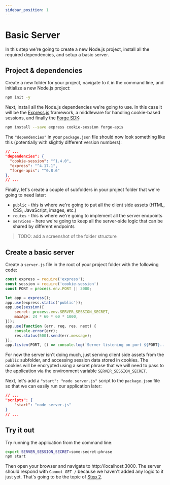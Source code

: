 ```yaml
---
sidebar_position: 1
---
```


# Basic Server

In this step we're going to create a new Node.js project, install all the required dependencies,
and setup a basic server.

## Project & dependencies

Create a new folder for your project, navigate to it in the command line, and initialize a new
Node.js project:

```bash
npm init -y
```

Next, install all the Node.js dependencies we're going to use. In this case it will be
the [Express.js](https://expressjs.com) framework, a middleware for handling cookie-based
sessions, and finally the [Forge SDK](https://www.npmjs.com/package/forge-apis):

```bash
npm install --save express cookie-session forge-apis
```

The `"dependencies"` in your `package.json` file should now look something like this
(potentially with slightly different version numbers):

```json
// ...
"dependencies": {
  "cookie-session": "^1.4.0",
  "express": "^4.17.1",
  "forge-apis": "^0.8.6"
},
// ...
```

Finally, let's create a couple of subfolders in your project folder that we're going to need later:

- `public` - this is where we're going to put all the client side assets (HTML, CSS, JavaScript, images, etc.)
- `routes` - this is where we're going to implement all the server endpoints
- `services` - here we're going to keep all the server-side logic that can be shared by different endpoints

> TODO: add a screenshot of the folder structure

## Create a basic server

Create a `server.js` file in the root of your project folder with the following code:

```js title="server.js"
const express = require('express');
const session = require('cookie-session')
const PORT = process.env.PORT || 3000;

let app = express();
app.use(express.static('public'));
app.use(session({
    secret: process.env.SERVER_SESSION_SECRET,
    maxAge: 24 * 60 * 60 * 1000,
}));
app.use(function (err, req, res, next) {
    console.error(err);
    res.status(500).send(err.message);
});
app.listen(PORT, () => console.log(`Server listening on port ${PORT}...`));
```

For now the server isn't doing much, just serving client side assets from the `public` subfolder,
and accessing session data stored in cookies. The cookies will be encrypted using a secret phrase
that we will need to pass to the application via the environment variable `SERVER_SESSION_SECRET`.

Next, let's add a `"start": "node server.js"` script to the `package.json` file so that we can
easily run our application later:

```json
// ...
"scripts": {
    "start": "node server.js"
}
// ...
```

## Try it out

Try running the application from the command line:

```bash
export SERVER_SESSION_SECRET=some-secret-phrase
npm start
```

Then open your browser and navigate to http://localhost:3000. The server should respond
with `Cannot GET /` because we haven't added any logic to it just yet. That's going to be
the topic of [Step 2](./authentication).
